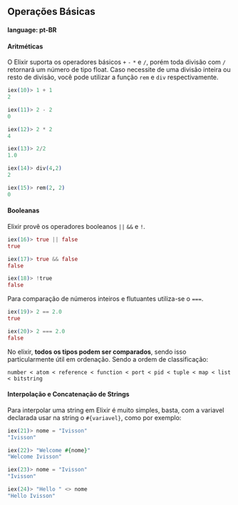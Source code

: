 
## Operações Básicas
#### language: pt-BR
#### Aritméticas

O Elixir suporta os operadores básicos `+` `-` `*` e `/`, 
porém toda divisão com `/` retornará um número de tipo float. 
Caso necessite de uma divisão inteira ou resto de divisão, você
pode utilizar a função `rem` e `div` respectivamente.
```elixir
iex(10)> 1 + 1
2

iex(11)> 2 - 2
0

iex(12)> 2 * 2
4

iex(13)> 2/2
1.0

iex(14)> div(4,2)
2

iex(15)> rem(2, 2)
0
```

#### Booleanas
Elixir provê os operadores booleanos `||` `&&` e `!`.

```elixir
iex(16)> true || false
true

iex(17)> true && false
false

iex(18)> !true
false
```

Para comparação de números inteiros e flutuantes utiliza-se o `===`.

```elixir
iex(19)> 2 == 2.0
true

iex(20)> 2 === 2.0
false
```
No elixir, **todos os tipos podem ser comparados**, 
sendo isso particularmente útil em ordenação.
Sendo a ordem de classificação: 

`number < atom < reference < function < port < pid < tuple < map < list < bitstring`

#### Interpolação e Concatenação de Strings

Para interpolar uma string em Elixir é muito simples, basta, com a variavel declarada
usar na string o `#{variavel}`, como por exemplo:

```elixir
iex(21)> nome = "Ivisson"
"Ivisson"

iex(22)> "Welcome #{nome}"
"Welcome Ivisson"

iex(23)> nome = "Ivisson"
"Ivisson"

iex(24)> "Hello " <> nome
"Hello Ivisson"
```